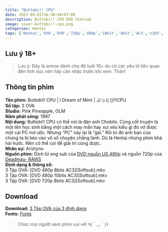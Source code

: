 ```yaml
---
title: "Buttobi!! CPU"
date: 2023-04-01T16:38:44+07:00
description: Buttobi!! CPU DVD Vietsub
image: cover-buttobi!!-cpu.png
categories: Hentai
tags: ['Hentai','OVA','DVD','720p','480p','10bit','8bit','AC3','x265','Hoàn thành']
---
```

## Lưu ý 18+   
> Lưu ý: Đây là anime dành cho độ tuổi 18+ do có các yếu tố liên quan đến tình dục nên hãy cân nhắc trước khi xem. Thân!   
## Thông tin phim   
**Tên phim:** Buttobi!! CPU | I Dream of Mimi | ぶっとび!!CPU   
**Số tập:** 3 OVA  
**Studio:** Pink Pineapple, OLM   
**Năm phát sóng:** 1997   
**Nội dung:** Buttobi!! CPU có thể nói là đàn anh Chobits. Cũng cốt truyện là một tên học sinh bằng một cách may mắn hay xui xẻo kiểu gì đó vớ được một cái PC mơ ước. Nhưng “PC” này lại là “gái.” Rồi từ đó anh bạn của chúng ta bị kéo vào vô số chuyện chẳng lành. Dù là Hentai nhưng phim khá hài hước. Nên có thể coi để giải trí cũng được.   
**Nhân sự:** Ariztyno   
**Nguồn phim:** Dịch từ eng sub của [DVD nguồn US 480p](https://nyaa.si/view/1507702) và nguồn 720p của [Deadmau- RAWS](https://nyaa.si/view/1509282)   
**Định dạng & thông số:**   
3 Tập OVA: [DVD 480p 8bits AC3][Softsub].mkv   
3 Tập OVA: [DVD 480p 10bits AC3][Softsub].mkv   
3 Tập OVA: [DVD 720p 8bits AC3][Softsub].mkv   
## Download   
**Download:** [3 Tập OVA của 3 định dạng](https://terabox.com/s/1RPaqKxwtn7n2Yv1zyqCMkA)   
**Fonts:** [Fonts](https://drive.google.com/drive/folders/1wMAKrmEmGwdhmbKR30JouurNBqGUrbnF?usp=share_link)
> Chúc mọi người xem phim vui vẻ! ٩(＾◡＾)۶
